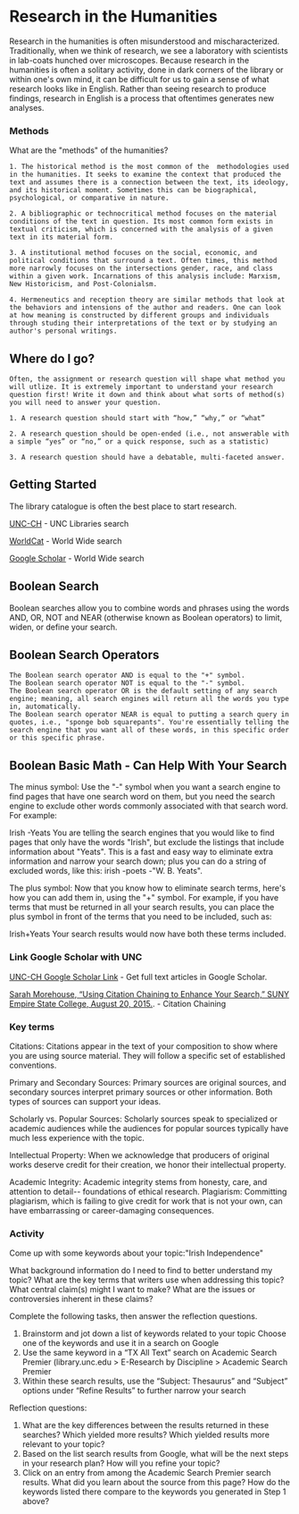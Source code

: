 # Research in the Humanities

Research in the humanities is often misunderstood and mischaracterized. Traditionally, when we think of research, we see a laboratory with scientists in lab-coats hunched over microscopes. Because research in the humanities is often a solitary activity, done in dark corners of the library or within one's own mind, it can be difficult for us to gain a sense of what research looks like in English. Rather than seeing research to produce findings, research in English is a process that oftentimes generates new analyses. 


### Methods

What are the "methods" of the humanities?

```
1. The historical method is the most common of the  methodologies used in the humanities. It seeks to examine the context that produced the text and assumes there is a connection between the text, its ideology, and its historical moment. Sometimes this can be biographical, psychological, or comparative in nature.

2. A bibliographic or technocritical method focuses on the material conditions of the text in question. Its most common form exists in textual criticism, which is concerned with the analysis of a given text in its material form. 

3. A institutional method focuses on the social, economic, and political conditions that surround a text. Often times, this method more narrowly focuses on the intersections gender, race, and class within a given work. Incarnations of this analysis include: Marxism, New Historicism, and Post-Colonialsm. 

4. Hermeneutics and reception theory are similar methods that look at the behaviors and intensions of the author and readers. One can look at how meaning is constructed by different groups and individuals through studing their interpretations of the text or by studying an author's personal writings. 
```

## Where do I go?

```
Often, the assignment or research question will shape what method you will utlize. It is extremely important to understand your research question first! Write it down and think about what sorts of method(s) you will need to answer your question.

1. A research question should start with “how,” “why,” or “what” 

2. A research question should be open-ended (i.e., not answerable with a simple “yes” or “no,” or a quick response, such as a statistic)

3. A research question should have a debatable, multi-faceted answer.

```

## Getting Started

The library catalogue is often the best place to start research. 

[UNC-CH](https://library.unc.edu) - UNC Libraries search

[WorldCat](https://www.worldcat.org) - World Wide search

[Google Scholar](https://scholar.google.com) - World Wide search

## Boolean Search

Boolean searches allow you to combine words and phrases using the words AND, OR, NOT and NEAR (otherwise known as Boolean operators) to limit, widen, or define your search. 

## Boolean Search Operators

```
The Boolean search operator AND is equal to the "+" symbol.
The Boolean search operator NOT is equal to the "-" symbol.
The Boolean search operator OR is the default setting of any search engine; meaning, all search engines will return all the words you type in, automatically.
The Boolean search operator NEAR is equal to putting a search query in quotes, i.e., "sponge bob squarepants". You're essentially telling the search engine that you want all of these words, in this specific order or this specific phrase.
```


## Boolean Basic Math - Can Help With Your Search

The minus symbol:
Use the "-" symbol when you want a search engine to find pages that have one search word on them, but you need the search engine to exclude other words commonly associated with that search word. For example:

Irish -Yeats
You are telling the search engines that you would like to find pages that only have the words "Irish", but exclude the listings that include information about "Yeats". This is a fast and easy way to eliminate extra information and narrow your search down; plus you can do a string of excluded words, like this: irish -poets -"W. B. Yeats".

The plus symbol:
Now that you know how to eliminate search terms, here's how you can add them in, using the "+" symbol. For example, if you have terms that must be returned in all your search results, you can place the plus symbol in front of the terms that you need to be included, such as:

Irish+Yeats
Your search results would now have both these terms included.

<!--  -->

### Link Google Scholar with UNC


[UNC-CH Google Scholar Link](https://library.unc.edu/find/googlescholar/) - Get full text articles in Google Scholar. 

[Sarah Morehouse, “Using Citation Chaining to Enhance Your Search,” SUNY Empire State College, August 20, 2015.](http://subjectguides.esc.edu/researchskillstutorial/citationchain). - Citation Chaining



### Key terms

Citations: Citations appear in the text of your composition to show where you are using source material. They will follow a specific set of established conventions. 

Primary and Secondary Sources: Primary sources are original sources, and secondary sources interpret primary sources or other information.  Both types of  sources can support your ideas.

Scholarly vs. Popular Sources: Scholarly sources speak to specialized or academic audiences while the audiences for popular sources typically have much less experience with the topic.

Intellectual Property: When we acknowledge that producers of original works deserve credit for their creation, we honor their intellectual property. 

Academic Integrity: Academic integrity stems from honesty, care, and attention to detail-- foundations of ethical research.
Plagiarism: Committing plagiarism, which is failing to give credit for work that is not your own, can have embarrassing or career-damaging consequences.



### Activity

Come up with some keywords about your topic:"Irish Independence"

What background information do I need to find to better understand my topic? 
What are the key terms that writers use when addressing this topic?
What central claim(s) might I want to make?  What are the issues or controversies inherent in these claims?


Complete the following tasks, then answer the reflection questions.
1. Brainstorm and jot down a list of keywords related to your topic Choose one of the keywords and use it in a search on Google
2. Use the same keyword in a “TX All Text” search on Academic Search Premier (library.unc.edu > E-Research by Discipline > Academic Search Premier
3. Within these search results, use the “Subject: Thesaurus” and “Subject” options under “Refine Results” to further narrow your search

Reflection questions:

1. What are the key differences between the results returned in these searches? Which yielded more results? Which yielded results more relevant to your topic?
2. Based on the list search results from Google, what will be the next steps in your research plan? How will you refine your topic?
3. Click on an entry from among the Academic Search Premier search results.  What did you learn about the source from this page?  How do the keywords listed there compare to the keywords you generated in Step 1 above?



